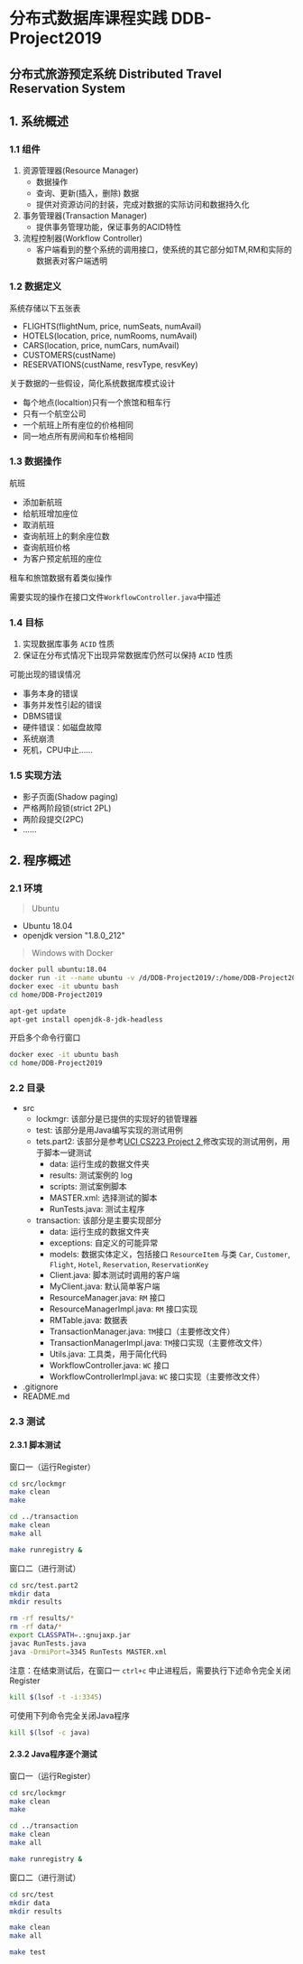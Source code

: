 # 分布式数据库课程实践 DDB-Project2019
## 分布式旅游预定系统 Distributed Travel Reservation System 

## 1. 系统概述

### 1.1 组件
1. 资源管理器(Resource Manager)‏
    - 数据操作
    - 查询、更新(插入，删除) 数据
    - 提供对资源访问的封装，完成对数据的实际访问和数据持久化
2. 事务管理器(Transaction Manager)‏
    - 提供事务管理功能，保证事务的ACID特性
3. 流程控制器(Workflow Controller)‏
    - 客户端看到的整个系统的调用接口，使系统的其它部分如TM,RM和实际的数据表对客户端透明

### 1.2 数据定义
系统存储以下五张表
- FLIGHTS(flightNum, price, numSeats, numAvail)‏
- HOTELS(location, price, numRooms, numAvail)‏
- CARS(location, price, numCars, numAvail)‏
- CUSTOMERS(custName)‏
- RESERVATIONS(custName, resvType, resvKey)‏

关于数据的一些假设，简化系统数据库模式设计
- 每个地点(localtion)只有一个旅馆和租车行
- 只有一个航空公司
- 一个航班上所有座位的价格相同
- 同一地点所有房间和车价格相同

### 1.3 数据操作
航班
- 添加新航班
- 给航班增加座位
- 取消航班
- 查询航班上的剩余座位数
- 查询航班价格
- 为客户预定航班的座位

租车和旅馆数据有着类似操作

需要实现的操作在接口文件`WorkflowController.java`中描述

### 1.4 目标
1. 实现数据库事务 `ACID` 性质
2. 保证在分布式情况下出现异常数据库仍然可以保持 `ACID` 性质

可能出现的错误情况
- 事务本身的错误
- 事务并发性引起的错误
- DBMS错误
- 硬件错误：如磁盘故障
- 系统崩溃
- 死机，CPU中止……

### 1.5 实现方法
- 影子页面(Shadow paging)‏
- 严格两阶段锁(strict 2PL)‏
- 两阶段提交(2PC)
- ……

## 2. 程序概述
### 2.1 环境
> Ubuntu
- Ubuntu 18.04
- openjdk version "1.8.0_212"

> Windows with Docker
```bash
docker pull ubuntu:18.04
docker run -it --name ubuntu -v /d/DDB-Project2019/:/home/DDB-Project2019 ubuntu:18.04 
docker exec -it ubuntu bash
cd home/DDB-Project2019

apt-get update
apt-get install openjdk-8-jdk-headless
```
开启多个命令行窗口
```bash
docker exec -it ubuntu bash
cd home/DDB-Project2019
```

### 2.2 目录
- src
    - lockmgr: 该部分是已提供的实现好的锁管理器
    - test: 该部分是用Java编写实现的测试用例
    - tets.part2: 该部分是参考[UCI CS223 Project 2 ](https://www.ics.uci.edu/~cs223/projects/projects2.html)修改实现的测试用例，用于脚本一键测试
        - data: 运行生成的数据文件夹
        - results: 测试案例的 log
        - scripts: 测试案例脚本
        - MASTER.xml: 选择测试的脚本
        - RunTests.java: 测试主程序
    - transaction: 该部分是主要实现部分
        - data: 运行生成的数据文件夹
        - exceptions: 自定义的可能异常
        - models: 数据实体定义，包括接口 `ResourceItem` 与类 `Car`, `Customer`, `Flight`, `Hotel`, `Reservation`, `ReservationKey`
        - Client.java: 脚本测试时调用的客户端
        - MyClient.java: 默认简单客户端
        - ResourceManager.java: `RM` 接口
        - ResourceManagerImpl.java: `RM` 接口实现
        - RMTable.java: 数据表
        - TransactionManager.java: `TM`接口（主要修改文件）
        - TransactionManagerImpl.java: `TM`接口实现（主要修改文件）
        - Utils.java: 工具类，用于简化代码
        - WorkflowController.java: `WC` 接口
        - WorkflowControllerImpl.java: `WC` 接口实现（主要修改文件）
- .gitignore
- README.md

### 2.3 测试
#### 2.3.1 脚本测试
窗口一（运行Register）
```bash
cd src/lockmgr
make clean
make 

cd ../transaction
make clean
make all

make runregistry &
```

窗口二（进行测试）
```bash
cd src/test.part2
mkdir data
mkdir results

rm -rf results/*
rm -rf data/*
export CLASSPATH=.:gnujaxp.jar
javac RunTests.java
java -DrmiPort=3345 RunTests MASTER.xml
```

注意：在结束测试后，在窗口一 `ctrl+c` 中止进程后，需要执行下述命令完全关闭 Register
```bash
kill $(lsof -t -i:3345)
```
可使用下列命令完全关闭Java程序
```bash
kill $(lsof -c java)
```
#### 2.3.2 Java程序逐个测试
窗口一（运行Register）
```bash
cd src/lockmgr
make clean
make 

cd ../transaction
make clean
make all

make runregistry &
```
窗口二（进行测试）
```bash
cd src/test
mkdir data
mkdir results

make clean
make all

make test 
```


